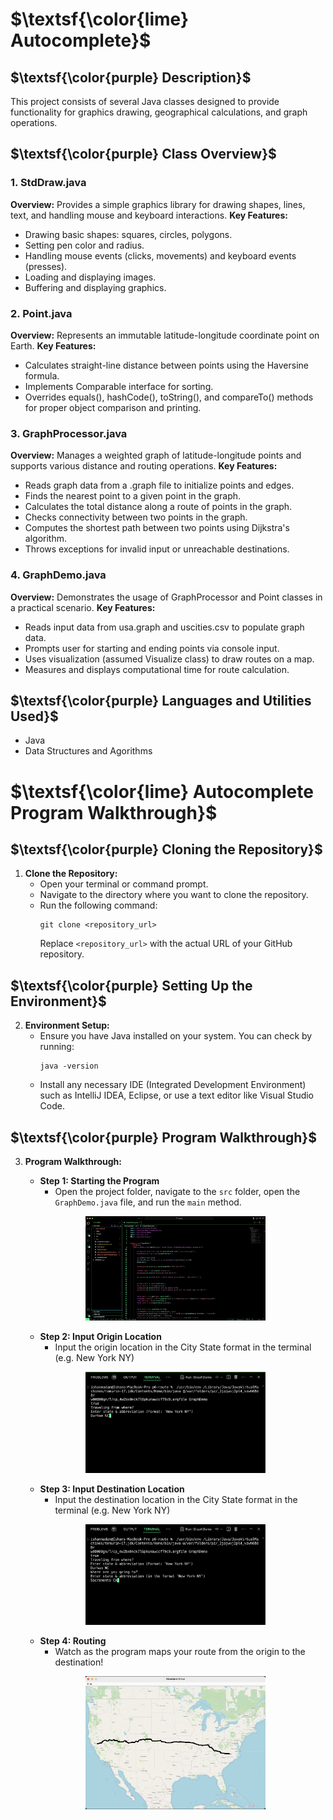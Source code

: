  # $\textsf{\color{lime} Autocomplete}$

## $\textsf{\color{purple} Description}$
This project consists of several Java classes designed to provide functionality for graphics drawing, geographical calculations, and graph operations.

## $\textsf{\color{purple} Class Overview}$

### 1. StdDraw.java
**Overview:** Provides a simple graphics library for drawing shapes, lines, text, and handling mouse and keyboard interactions.
**Key Features:**
- Drawing basic shapes: squares, circles, polygons.
- Setting pen color and radius.
- Handling mouse events (clicks, movements) and keyboard events (presses).
- Loading and displaying images.
- Buffering and displaying graphics.


### 2. Point.java
**Overview:** Represents an immutable latitude-longitude coordinate point on Earth.
**Key Features:**
- Calculates straight-line distance between points using the Haversine formula.
- Implements Comparable interface for sorting.
- Overrides equals(), hashCode(), toString(), and compareTo() methods for proper object comparison and printing.

### 3. GraphProcessor.java
**Overview:** Manages a weighted graph of latitude-longitude points and supports various distance and routing operations.
**Key Features:**
- Reads graph data from a .graph file to initialize points and edges.
- Finds the nearest point to a given point in the graph.
- Calculates the total distance along a route of points in the graph.
- Checks connectivity between two points in the graph.
- Computes the shortest path between two points using Dijkstra's algorithm.
- Throws exceptions for invalid input or unreachable destinations.

### 4. GraphDemo.java
**Overview:** Demonstrates the usage of GraphProcessor and Point classes in a practical scenario.
**Key Features:**
- Reads input data from usa.graph and uscities.csv to populate graph data.
- Prompts user for starting and ending points via console input.
- Uses visualization (assumed Visualize class) to draw routes on a map.
- Measures and displays computational time for route calculation.

## $\textsf{\color{purple} Languages and Utilities Used}$
- Java
- Data Structures and Agorithms

# $\textsf{\color{lime} Autocomplete Program Walkthrough}$

## $\textsf{\color{purple} Cloning the Repository}$

1. **Clone the Repository:**
   - Open your terminal or command prompt.
   - Navigate to the directory where you want to clone the repository.
   - Run the following command:
     ```
     git clone <repository_url>
     ```
     Replace `<repository_url>` with the actual URL of your GitHub repository.

## $\textsf{\color{purple} Setting Up the Environment}$

2. **Environment Setup:**
   - Ensure you have Java installed on your system. You can check by running:
     ```
     java -version
     ```
   - Install any necessary IDE (Integrated Development Environment) such as IntelliJ IDEA, Eclipse, or use a text editor like Visual Studio Code.

## $\textsf{\color{purple} Program Walkthrough}$

3. **Program Walkthrough:**
   - **Step 1: Starting the Program**
     - Open the project folder, navigate to the `src` folder, open the `GraphDemo.java` file, and run the `main` method.
   <p align="center">
   <img src="ReadMe%20Images/step1.png" height="60%" width="60%" alt="Image Analysis Dataflow"/>
   </p>

   - **Step 2: Input Origin Location**
     - Input the origin location in the City State format in the terminal (e.g. New York NY)
   <p align="center">
   <img src="ReadMe%20Images/step2.png" height="60%" width="60%" alt="Image Analysis Dataflow"/>
   </p>

   - **Step 3: Input Destination Location**
     - Input the destination location in the City State format in the terminal (e.g. New York NY)
   <p align="center">
   <img src="ReadMe%20Images/step3.png" height="60%" width="60%" alt="Image Analysis Dataflow"/>
   </p>

   - **Step 4: Routing**
     - Watch as the program maps your route from the origin to the destination!
   <p align="center">
   <img src="ReadMe%20Images/step4.png" height="60%" width="60%" alt="Image Analysis Dataflow"/>
   </p>



